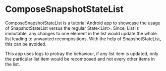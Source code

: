 # ComposeSnapshotStateList
ComposeSnapshotStateList is a tutorial Android app to showcase the usage of SnapshotStateList versus the regular State<List<out E>>. Since, List is immutable, any changes to one element in the list would update the whole list leading to unwanted recompositions.
With the help of SnapshotStateList, this can be avoided.

This app uses logs to protray the behaviour, if any list item is updated, only the particular list item would be recomposed and not every other items in the list.
